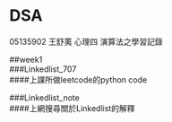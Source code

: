 # DSA
05135902 王舒荑 心理四 演算法之學習記錄

##week1  
###Linkedlist_707  
####上課所做leetcode的python code  
  
###Linkedlist_note  
####上網搜尋關於Linkedlist的解釋  
